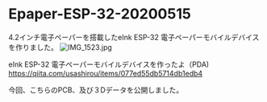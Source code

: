 # Epaper-ESP-32-20200515

4.2インチ電子ペーパーを搭載したeInk ESP-32 電子ペーパーモバイルデバイスを作りました。
![IMG_1523.jpg](https://qiita-image-store.s3.ap-northeast-1.amazonaws.com/0/285344/2ca64482-41e8-9e7f-d26b-2ddda4c467c4.jpeg)

eInk ESP-32 電子ペーパーモバイルデバイスを作ったよ（PDA)   
https://qiita.com/usashirou/items/077ed55db5714db1edb4

今回、こちらのPCB、及び３Dデータを公開しました。
